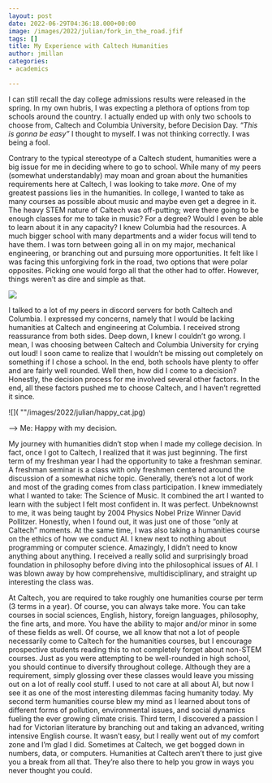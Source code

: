```yaml
---
layout: post
date: 2022-06-29T04:36:18.000+00:00
image: /images/2022/julian/fork_in_the_road.jfif
tags: []
title: My Experience with Caltech Humanities
author: jmillan
categories:
- academics

---
```

I can still recall the day college admissions results were released in the spring. In my own hubris, I was expecting a plethora of options from top schools around the country. I actually ended up with only two schools to choose from, Caltech and Columbia University, before Decision Day. _“This is gonna be easy”_ I thought to myself. I was not thinking correctly. I was being a fool.

Contrary to the typical stereotype of a Caltech student, humanities were a big issue for me in deciding where to go to school. While many of my peers (somewhat understandably) may moan and groan about the humanities requirements here at Caltech, I was looking to take _more_. One of my greatest passions lies in the humanities. In college, I wanted to take as many courses as possible about music and maybe even get a degree in it. The heavy STEM nature of Caltech was off-putting; were there going to be enough classes for me to take in music? For a degree? Would I even be able to learn about it in any capacity? I knew Columbia had the resources. A much bigger school with many departments and a wider focus will tend to have them. I was torn between going all in on my major, mechanical engineering, or branching out and pursuing more opportunities. It felt like I was facing this unforgiving fork in the road, two options that were polar opposites. Picking one would forgo all that the other had to offer. However, things weren’t as dire and simple as that.

![](/images/2022/julian/fork_in_the_road.jfif)

I talked to a lot of my peers in discord servers for both Caltech and Columbia. I expressed my concerns, namely that I would be lacking humanities at Caltech and engineering at Columbia. I received strong reassurance from both sides. Deep down, I knew I couldn’t go wrong. I mean, I was choosing between Caltech and Columbia University for crying out loud! I soon came to realize that I wouldn’t be missing out completely on something if I chose a school. In the end, both schools have plenty to offer and are fairly well rounded. Well then, how did I come to a decision? Honestly, the decision process for me involved several other factors. In the end, all these factors pushed me to choose Caltech, and I haven’t regretted it since.

!\[\]( ""/images/2022/julian/happy_cat.jpg)

\--> Me: Happy with my decision.

My journey with humanities didn’t stop when I made my college decision. In fact, once I got to Caltech, I realized that it was just beginning. The first term of my freshman year I had the opportunity to take a freshman seminar. A freshman seminar is a class with only freshmen centered around the discussion of a somewhat niche topic. Generally, there’s not a lot of work and most of the grading comes from class participation. I knew immediately what I wanted to take: The Science of Music. It combined the art I wanted to learn with the subject I felt most confident in. It was perfect. Unbeknownst to me, it was being taught by 2004 Physics Nobel Prize Winner David Pollitzer. Honestly, when I found out, it was just one of those “only at Caltech” moments. At the same time, I was also taking a humanities course on the ethics of how we conduct AI. I knew next to nothing about programming or computer science. Amazingly, I didn’t need to know anything about anything. I received a really solid and surprisingly broad foundation in philosophy before diving into the philosophical issues of AI. I was blown away by how comprehensive, multidisciplinary, and straight up interesting the class was.

At Caltech, you are required to take roughly one humanities course per term (3 terms in a year). Of course, you can always take more. You can take courses in social sciences, English, history, foreign languages, philosophy, the fine arts, and more. You have the ability to major and/or minor in some of these fields as well. Of course, we all know that not a lot of people necessarily come to Caltech for the humanities courses, but I encourage prospective students reading this to not completely forget about non-STEM courses. Just as you were attempting to be well-rounded in high school, you should continue to diversify throughout college. Although they are a requirement, simply glossing over these classes would leave you missing out on a lot of really cool stuff. I used to not care at all about AI, but now I see it as one of the most interesting dilemmas facing humanity today. My second term humanities course blew my mind as I learned about tons of different forms of pollution, environmental issues, and social dynamics fueling the ever growing climate crisis. Third term, I discovered a passion I had for Victorian literature by branching out and taking an advanced, writing intensive English course. It wasn’t easy, but I really went out of my comfort zone and I’m glad I did. Sometimes at Caltech, we get bogged down in numbers, data, or computers. Humanities at Caltech aren’t there to just give you a break from all that. They’re also there to help you grow in ways you never thought you could.